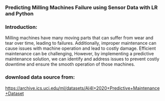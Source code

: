 ### Predicting Milling Machines Failure using Sensor Data with LR and Python

### Introduction:
Milling machines have many moving parts that can suffer from wear and tear over time, leading to failures. Additionally, improper maintenance can cause issues with machine operation and lead to costly damage. Efficient maintenance can be challenging, However, by implementing a predictive maintenance solution, we can identify and address issues to prevent costly downtime and ensure the smooth operation of those machines.

### download data source from:
https://archive.ics.uci.edu/ml/datasets/AI4I+2020+Predictive+Maintenance+Dataset
